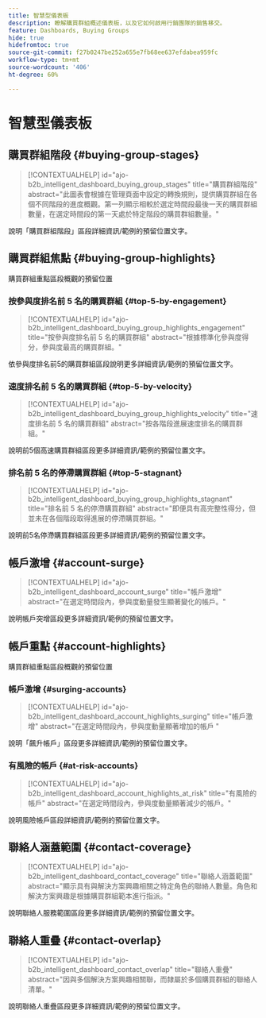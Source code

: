 ```yaml
---
title: 智慧型儀表板
description: 瞭解購買群組概述儀表板，以及它如何啟用行銷團隊的銷售移交。
feature: Dashboards, Buying Groups
hide: true
hidefromtoc: true
source-git-commit: f27b0247be252a655e7fb68ee637efdabea959fc
workflow-type: tm+mt
source-wordcount: '406'
ht-degree: 60%

---
```


# 智慧型儀表板


## 購買群組階段 {#buying-group-stages}

>[!CONTEXTUALHELP]
>id="ajo-b2b_intelligent_dashboard_buying_group_stages"
>title="購買群組階段"
>abstract="此圖表會根據在管理頁面中設定的轉換規則，提供購買群組在各個不同階段的進度概觀。第一列顯示相較於選定時間段最後一天的購買群組數量，在選定時間段的第一天處於特定階段的購買群組數量。"

說明「購買群組階段」區段詳細資訊/範例的預留位置文字。

## 購買群組焦點 {#buying-group-highlights}

購買群組重點區段概觀的預留位置

### 按參與度排名前 5 名的購買群組 {#top-5-by-engagement}

>[!CONTEXTUALHELP]
>id="ajo-b2b_intelligent_dashboard_buying_group_highlights_engagement"
>title="按參與度排名前 5 名的購買群組"
>abstract="根據標準化參與度得分，參與度最高的購買群組。"

依參與度排名前5的購買群組區段說明更多詳細資訊/範例的預留位置文字。

### 速度排名前 5 名的購買群組 {#top-5-by-velocity}

>[!CONTEXTUALHELP]
>id="ajo-b2b_intelligent_dashboard_buying_group_highlights_velocity"
>title="速度排名前 5 名的購買群組"
>abstract="按各階段進展速度排名的購買群組。"

說明前5個高速購買群組區段更多詳細資訊/範例的預留位置文字。

### 排名前 5 名的停滯購買群組 {#top-5-stagnant}

>[!CONTEXTUALHELP]
>id="ajo-b2b_intelligent_dashboard_buying_group_highlights_stagnant"
>title="排名前 5 名的停滯購買群組"
>abstract="即便具有高完整性得分，但並未在各個階段取得進展的停滯購買群組。"

說明前5名停滯購買群組區段更多詳細資訊/範例的預留位置文字。

## 帳戶激增 {#account-surge}

>[!CONTEXTUALHELP]
>id="ajo-b2b_intelligent_dashboard_account_surge"
>title="帳戶激增"
>abstract="在選定時間段內，參與度動量發生顯著變化的帳戶。"

說明帳戶突增區段更多詳細資訊/範例的預留位置文字。

## 帳戶重點 {#account-highlights}

購買群組重點區段概觀的預留位置

### 帳戶激增 {#surging-accounts}

>[!CONTEXTUALHELP]
>id="ajo-b2b_intelligent_dashboard_account_highlights_surging"
>title="帳戶激增"
>abstract="在選定時間段內，參與度動量顯著增加的帳戶 "

說明「飆升帳戶」區段更多詳細資訊/範例的預留位置文字。

### 有風險的帳戶 {#at-risk-accounts}

>[!CONTEXTUALHELP]
>id="ajo-b2b_intelligent_dashboard_account_highlights_at_risk"
>title="有風險的帳戶"
>abstract="在選定時間段內，參與度動量顯著減少的帳戶。"

說明風險帳戶區段詳細資訊/範例的預留位置文字。

## 聯絡人涵蓋範圍 {#contact-coverage}

>[!CONTEXTUALHELP]
>id="ajo-b2b_intelligent_dashboard_contact_coverage"
>title="聯絡人涵蓋範圍"
>abstract="顯示具有與解決方案興趣相關之特定角色的聯絡人數量。角色和解決方案興趣是根據購買群組範本進行指派。"

說明聯絡人服務範圍區段更多詳細資訊/範例的預留位置文字。

## 聯絡人重疊 {#contact-overlap}

>[!CONTEXTUALHELP]
>id="ajo-b2b_intelligent_dashboard_contact_overlap"
>title="聯絡人重疊"
>abstract="因與多個解決方案興趣相關聯，而隸屬於多個購買群組的聯絡人清單。"

說明聯絡人重疊區段更多詳細資訊/範例的預留位置文字。
